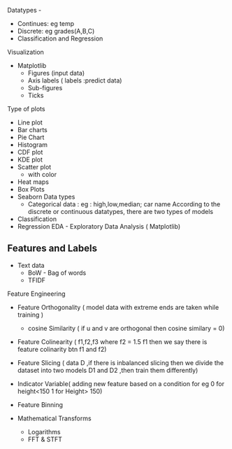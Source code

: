 Datatypes -
  - Continues: eg temp
  - Discrete: eg grades(A,B,C)
  - Classification and Regression

Visualization
  - Matplotlib
      - Figures (input data)
      - Axis labels ( labels :predict data)
      - Sub-figures
      - Ticks
   
  Type of plots
   - Line plot
   - Bar charts
   - Pie Chart
   - Histogram
   -  CDF plot
   -  KDE plot
   -  Scatter plot
       - with color
   - Heat maps
   - Box Plots
- Seaborn
  Data types
  - Categorical data : eg : high,low,median; car name
   According to the discrete or continuous datatypes, there are two types of models
- Classification
- Regression
EDA - Exploratory Data Analysis ( Matplotlib)
## Features and Labels
  - Text data
      - BoW - Bag of words
      - TFIDF

Feature Engineering
- Feature Orthogonality ( model data with extreme ends are taken while training )
    - cosine Similarity ( if u and v are orthogonal then cosine similary = 0)
- Feature Colinearity ( f1,f2,f3 where f2 = 1.5 f1 then we say there is feature colinarity btn f1 and f2)
- Feature Slicing ( data D ,if there is inbalanced slicing then we divide the dataset into two models D1 and D2 ,then train them differently)
- Indicator Variable( adding new feature based on a condition for eg 0 for height<150 1 for Height> 150)
- Feature Binning 

 - Mathematical Transforms
   - Logarithms
   - FFT & STFT
